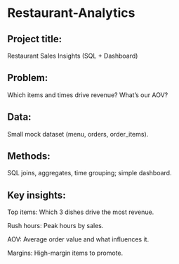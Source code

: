 # Restaurant-Analytics

## Project title: 
Restaurant Sales Insights (SQL + Dashboard)

## Problem: 
Which items and times drive revenue? What’s our AOV?

## Data: 
Small mock dataset (menu, orders, order_items).

## Methods: 
SQL joins, aggregates, time grouping; simple dashboard.

## Key insights:

Top items: Which 3 dishes drive the most revenue.

Rush hours: Peak hours by sales.

AOV: Average order value and what influences it.

Margins: High-margin items to promote.
